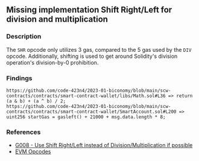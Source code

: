 ## Missing implementation Shift Right/Left for division and multiplication

### Description

The `SHR` opcode only utilizes 3 gas, compared to the 5 gas used by the `DIV` opcode. Additionally, shifting is used to get around Solidity's division operation's division-by-0 prohibition.

### Findings

```
https://github.com/code-423n4/2023-01-biconomy/blob/main/scw-contracts/contracts/smart-contract-wallet/libs/Math.sol#L36 => return (a & b) + (a ^ b) / 2;
https://github.com/code-423n4/2023-01-biconomy/blob/main/scw-contracts/contracts/smart-contract-wallet/SmartAccount.sol#L200 => uint256 startGas = gasleft() + 21000 + msg.data.length * 8;
```

### References
- [G008 - Use Shift Right/Left instead of Division/Multiplication if possible](https://github.com/byterocket/c4-common-issues/blob/main/0-Gas-Optimizations.md#g008---use-shift-rightleft-instead-of-divisionmultiplication-if-possible)
- [EVM Opcodes](https://www.evm.codes/)

